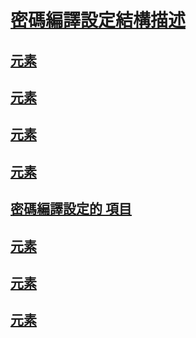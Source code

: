 # [密碼編譯設定結構描述](index.md)
## [<cryptoClasses> 元素](cryptoclasses-element.md)
## [<cryptoClass> 元素](cryptoclass-element.md)
## [<cryptographySettings> 元素](cryptographysettings-element.md)
## [<cryptoNameMapping> 元素](cryptonamemapping-element.md)
## [密碼編譯設定的 <mscorlib> 項目](mscorlib-element-for-cryptography-settings.md)
## [<nameEntry> 元素](nameentry-element.md)
## [<oidEntry> 元素](oidentry-element.md)
## [<oidMap> 元素](oidmap-element.md)

